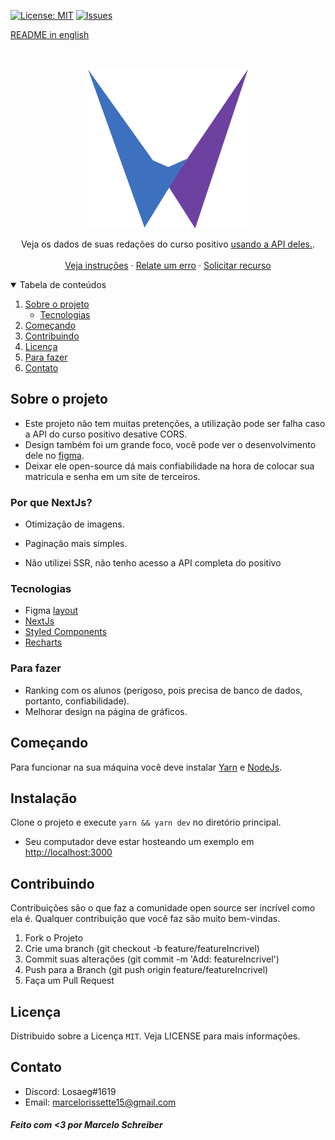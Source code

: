 [![License: MIT](https://img.shields.io/badge/License-MIT-yellow.svg)](https://opensource.org/licenses/MIT)
[![Issues](https://img.shields.io/badge/Issues-0-red.svg)](https://github.com/marcelo-schreiber/WeGool/issues)

[README in english](README.en.md)

<br />
<p align="center">
  <a href="https://wegool.vercel.app/" target="_blank" rel="noreferrer">
    <img src="https://github.com/marcelo-schreiber/WeGool/blob/master/public/logo.svg" alt="Logo">
  </a>

  <p align="center">
    Veja os dados de suas redações do curso positivo <a href="https://github.com/marcelo-schreiber/WeGool" target="_blank" rel="noreferrer"> usando a API deles.</a>.
    <br />
    <br />
    <a href="#getting-started">Veja instruções</a>
    ·
    <a href="https://github.com/marcelo-schreiber/WeGool/issues">Relate um erro</a>
    ·
    <a href="https://github.com/marcelo-schreiber/WeGool/issues">Solicitar recurso</a>
  </p>
</p>

<details open="open">
  <summary>Tabela de conteúdos</summary>
  <ol>
    <li>
      <a href="#sobre-o-projeto">Sobre o projeto</a>
      <ul>
        <li><a href="#tecnologias">Tecnologias</a></li>
      </ul>
    </li>
    <li>
      <a href="#começando">Começando</a>
    </li>
    <li><a href="#contribuindo">Contribuindo</a></li>
    <li><a href="#licença">Licença</a></li>
    <li><a href="#para-fazer">Para fazer</a></li>
    <li><a href="#contato">Contato</a></li>
  </ol>
</details>

<!-- ABOUT THE PROJECT -->

## Sobre o projeto

- Este projeto não tem muitas pretenções, a utilização pode ser falha caso a API do curso positivo desative CORS.
- Design também foi um grande foco, você pode ver o desenvolvimento dele no [figma](https://www.figma.com/file/WivHEpvI8ViAkNWflt3ncv/Wegool).
- Deixar ele open-source dá mais confiabilidade na hora de colocar sua matricula e senha em um site de terceiros.

### Por que NextJs?

- Otimização de imagens.

- Paginação mais simples.

- Não utilizei SSR, não tenho acesso a API completa do positivo

<!-- BUILT WITH -->

### Tecnologias

- Figma [layout](https://www.figma.com/file/WivHEpvI8ViAkNWflt3ncv/Wegool)
- [NextJs](https://nextjs.org/)
- [Styled Components](https://styled-components.com/)
- [Recharts](https://recharts.org/en-US/)

<!-- NEW FEATURES -->

### Para fazer

- Ranking com os alunos (perigoso, pois precisa de banco de dados, portanto, confiabilidade).
- Melhorar design na página de gráficos.

<!-- GETTING STARTED -->

## Começando

Para funcionar na sua máquina você deve instalar <a href="https://yarnpkg.com/" target="_blank" rel="noreferrer">Yarn</a> e <a href="https://nodejs.org" target="_blank" rel="noreferrer">NodeJs</a>.

## Instalação

Clone o projeto e execute `yarn && yarn dev` no diretório principal.

- Seu computador deve estar hosteando um exemplo em <a href="http://localhost:3000">http://localhost:3000</a>

## Contribuindo

Contribuições são o que faz a comunidade open source ser incrível como ela é. Qualquer contribuição que você faz são muito bem-vindas.

1. Fork o Projeto
2. Crie uma branch (git checkout -b feature/featureIncrivel)
3. Commit suas alterações (git commit -m 'Add: featureIncrivel')
4. Push para a Branch (git push origin feature/featureIncrivel)
5. Faça um Pull Request

## Licença

Distribuido sobre a Licença `MIT`. Veja LICENSE para mais informações.

## Contato

- Discord: Losaeg#1619
- Email: marcelorissette15@gmail.com

##### Feito com <3 por Marcelo Schreiber
